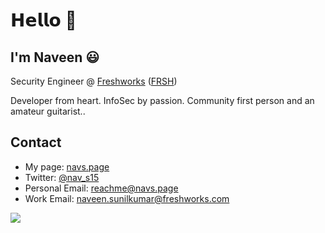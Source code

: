 # 𝗛𝗲𝗹𝗹𝗼 :wave:

## I'm Naveen :smiley:

Security Engineer @ [Freshworks](https://freshworks.com) ([FRSH](https://www.nasdaq.com/market-activity/stocks/frsh))

Developer from heart. InfoSec by passion. Community first person and an amateur guitarist..

## Contact

- My page: [navs.page](https://navs.page)
- Twitter: [@nav_s15](https://twitter.com/nav_s15)
- Personal Email: [reachme@navs.page](mailto:reachme@navs.page)
- Work Email: [naveen.sunilkumar@freshworks.com](mailto:naveen.sunilkumar@freshworks.com)



<img src="https://github-profile-trophy.vercel.app/?username=navhits&theme=onedark&no-bg=true">
